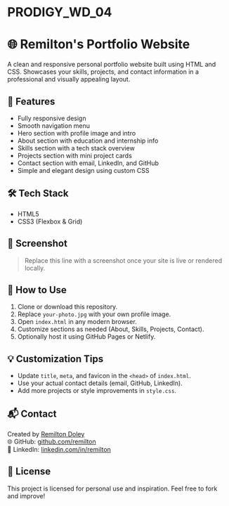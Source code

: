 # PRODIGY_WD_04

# 🌐 Remilton's Portfolio Website

A clean and responsive personal portfolio website built using HTML and CSS. Showcases your skills, projects, and contact information in a professional and visually appealing layout.

## 🚀 Features

- Fully responsive design
- Smooth navigation menu
- Hero section with profile image and intro
- About section with education and internship info
- Skills section with a tech stack overview
- Projects section with mini project cards
- Contact section with email, LinkedIn, and GitHub
- Simple and elegant design using custom CSS


## 🛠️ Tech Stack

- HTML5
- CSS3 (Flexbox & Grid)

## 📸 Screenshot

> Replace this line with a screenshot once your site is live or rendered locally.

## 📌 How to Use

1. Clone or download this repository.
2. Replace `your-photo.jpg` with your own profile image.
3. Open `index.html` in any modern browser.
4. Customize sections as needed (About, Skills, Projects, Contact).
5. Optionally host it using GitHub Pages or Netlify.

## 💡 Customization Tips

- Update `title`, `meta`, and favicon in the `<head>` of `index.html`.
- Use your actual contact details (email, GitHub, LinkedIn).
- Add more projects or style improvements in `style.css`.

## 📬 Contact

Created by [Remilton Doley](mailto:remilton@example.com)  
🌐 GitHub: [github.com/remilton](#)  
🔗 LinkedIn: [linkedin.com/in/remilton](#)

## 📄 License

This project is licensed for personal use and inspiration. Feel free to fork and improve!



